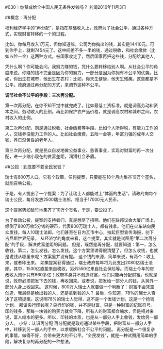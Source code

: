#030｜你赞成给全中国人民无条件发钱吗？
刘润2016年11月3日

##概念：再分配

福利经济学中的“再分配”，是指在基础收入上，政府为了社会公平，通过各种方式，实现财富转移的一个的过程。

比如，你每月收入1万元，但你知道嘛，公司为你掏出的钱，其实是14410元，可到你手上，就剩7454元了。这中间差不多一半的钱，通过税收，和社会缴款（比如五险一金）这两种方式，被国家收走了，然后国家再把这些钱，分配给其他人。

凭什么啊？你可能会问。我努力赚的钱，凭什么要转移给别人啊。从社会公平的角度来说，你赚的钱不完全是因为你的努力，一部分是因为你拥有不公平的优势。比如，你出生在城市，他出生在农村；比如，你天生健康，他天生残疾。这些都是不公平。政府通过再分配的方式，来调节这种不公平。

**调节社会不公平的手段：三次再分配。**

第一次再分配，在你不知不觉中就完成了。比如最低工资标准，就是调高劳动和资本之间，劳动收入的比例。再比如保护农产品价格，就是调高农村和城市之间，农村收入的比例。

第二次再分配，则是通过税收、社会缴费等手段。比如个人所得税，有能力工作的人，交钱养没能力工作的人。比如社会缴费，五险一金等，年富力强的成年人交钱，养日渐黄昏的老年人。

第三次再分配，就是民众自发地做公益事业、慈善事业，实现对财富的再一次分配，进一步缩小现在的贫富差距，润滑社会矛盾。

##公投：到底要不要全民发钱？

瑞士有800万人口。它有个政策，任何提案，只要能在18个月内集齐10万个签名，就能召唤公投。

于是，有人提出了一个提案：为了让瑞士人都能过上“体面的生活”，请政府向每个瑞士公民，每月发放2500瑞士法郎，相当于17000元人民币。

这个提案势如破竹地集齐了10万个签名，于是，要公投了。

为了推动公投，提案的支持者们，真是想尽了招啊。他们在联邦议会大厦广场上，倾倒了800万枚5分钱的硬币，代表800万瑞士人，都有钱拿。他们在火车站向民众发钱，每人10瑞士法郎。他们甚至在日内瓦市中心，拉起巨型宣传海报，创下吉尼斯世界纪录。
从经济学的角度来看，这个提案，其实就是试图用“第二次再分配”的手段，解决贫富差距的问题。
但是，既然是再分配，就要知道：第一，怎么收钱，第二，怎么发钱。怎么发钱，这个方案里讲得很清楚了，但怎么收钱，也就是说钱从哪里来呢？方案里并没有提。
这个钱的来源，简单来说，有两个：收上来，或者印出来。
如果提案获得通过，瑞士政府每年将为此支出2080亿瑞士法郎。其中，1530亿直接来自税收，另外550亿来自社会保险等。而瑞士今年的财政收入预计只有660多亿！政府本身并不创造财富，他们只能再分配财富。也就是说，政府必须把发下去的钱，再收回来。或者说，把发给一部分人的钱，从另外一部分人身上收回来。
这时候，800万人瑞士人就要做一个判断了：财富不会凭空创造，我最终是给出钱的人，还是拿到钱的人？
最后，你知道，78%的瑞士人否决了这项提案。这说明78%的瑞士人觉得，这不是一个发钱计划，这是一个抢钱计划。
那请央行印钱呢？央行印的钱，并不是财富，只是一种财富的记账符号。印的钱多，那每一块钱的购买力就会下降，所有人的财富都会缩水，但是相对来说，富人缩水的更多。所以，印钱的本质，也是从一部分人手上收钱，发给另一部分人。
小结：认识再分配
再分配就是政府通过某些手段，把财富从一部分人手中，转移到另一部人的手中，以求缓解社会不公平的问题。
再分配是一个很复杂的事情，做得不好，会带来更大的不公平。“全民发钱”，就是一种试图用简单的手段，解决复杂的再分配的一种想法。